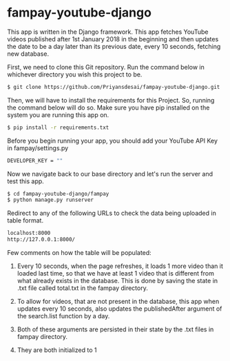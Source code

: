 # fampay-youtube-django

This app is written in the Django framework. This app fetches YouTube videos published after 1st January 2018 in the beginning and then updates the date to be a day later than its previous date, every 10 seconds, fetching new database. 

First, we need to clone this Git repository. Run the command below in whichever directory you wish this project to be. 
```sh
$ git clone https://github.com/Priyansdesai/fampay-youtube-django.git
```
Then, we will have to install the requirements for this Project. So, running the command below will do so. Make sure you have pip installed on the system you are running this app on.  
```sh
$ pip install -r requirements.txt
```
Before you begin running your app, you should add your YouTube API Key in fampay/settings.py 
```sh
DEVELOPER_KEY = ""
```
Now we navigate back to our base directory and let's run the server and test this app. 
```sh
$ cd fampay-youtube-django/fampay
$ python manage.py runserver
```
Redirect to any of the following URLs to check the data being uploaded in table format. 
```sh
localhost:8000
http://127.0.0.1:8000/
```
Few comments on how the table will be populated:

1. Every 10 seconds, when the page refreshes, it loads 1 more video than it loaded last time, so that we have at least 1 video that is different from what already exists in the database. This is done by saving the state in .txt file called total.txt in the fampay directory. 

2. To allow for videos, that are not present in the database, this app when updates every 10 seconds, also updates the publishedAfter argument of the search.list function by a day. 

3. Both of these arguments are persisted in their state by the .txt files in fampay directory. 

4. They are both initialized to 1